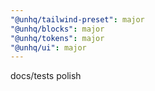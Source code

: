 ```yaml
---
"@unhq/tailwind-preset": major
"@unhq/blocks": major
"@unhq/tokens": major
"@unhq/ui": major
---
```


docs/tests polish
